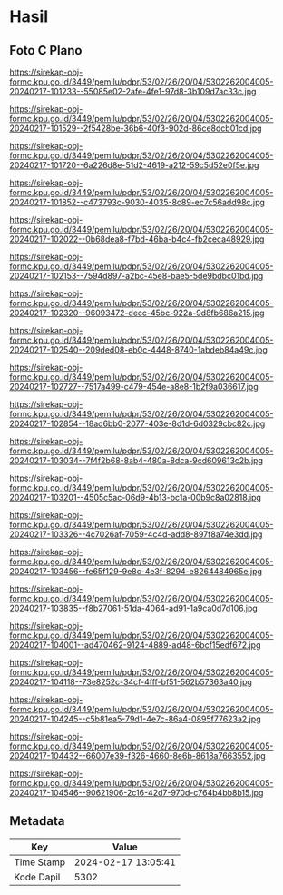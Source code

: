 # Hasil

## Foto C Plano

https://sirekap-obj-formc.kpu.go.id/3449/pemilu/pdpr/53/02/26/20/04/5302262004005-20240217-101233--55085e02-2afe-4fe1-97d8-3b109d7ac33c.jpg

https://sirekap-obj-formc.kpu.go.id/3449/pemilu/pdpr/53/02/26/20/04/5302262004005-20240217-101529--2f5428be-36b6-40f3-902d-86ce8dcb01cd.jpg

https://sirekap-obj-formc.kpu.go.id/3449/pemilu/pdpr/53/02/26/20/04/5302262004005-20240217-101720--6a226d8e-51d2-4619-a212-59c5d52e0f5e.jpg

https://sirekap-obj-formc.kpu.go.id/3449/pemilu/pdpr/53/02/26/20/04/5302262004005-20240217-101852--c473793c-9030-4035-8c89-ec7c56add98c.jpg

https://sirekap-obj-formc.kpu.go.id/3449/pemilu/pdpr/53/02/26/20/04/5302262004005-20240217-102022--0b68dea8-f7bd-46ba-b4c4-fb2ceca48929.jpg

https://sirekap-obj-formc.kpu.go.id/3449/pemilu/pdpr/53/02/26/20/04/5302262004005-20240217-102153--7594d897-a2bc-45e8-bae5-5de9bdbc01bd.jpg

https://sirekap-obj-formc.kpu.go.id/3449/pemilu/pdpr/53/02/26/20/04/5302262004005-20240217-102320--96093472-decc-45bc-922a-9d8fb686a215.jpg

https://sirekap-obj-formc.kpu.go.id/3449/pemilu/pdpr/53/02/26/20/04/5302262004005-20240217-102540--209ded08-eb0c-4448-8740-1abdeb84a49c.jpg

https://sirekap-obj-formc.kpu.go.id/3449/pemilu/pdpr/53/02/26/20/04/5302262004005-20240217-102727--7517a499-c479-454e-a8e8-1b2f9a036617.jpg

https://sirekap-obj-formc.kpu.go.id/3449/pemilu/pdpr/53/02/26/20/04/5302262004005-20240217-102854--18ad6bb0-2077-403e-8d1d-6d0329cbc82c.jpg

https://sirekap-obj-formc.kpu.go.id/3449/pemilu/pdpr/53/02/26/20/04/5302262004005-20240217-103034--7f4f2b68-8ab4-480a-8dca-9cd609613c2b.jpg

https://sirekap-obj-formc.kpu.go.id/3449/pemilu/pdpr/53/02/26/20/04/5302262004005-20240217-103201--4505c5ac-06d9-4b13-bc1a-00b9c8a02818.jpg

https://sirekap-obj-formc.kpu.go.id/3449/pemilu/pdpr/53/02/26/20/04/5302262004005-20240217-103326--4c7026af-7059-4c4d-add8-897f8a74e3dd.jpg

https://sirekap-obj-formc.kpu.go.id/3449/pemilu/pdpr/53/02/26/20/04/5302262004005-20240217-103456--fe65f129-9e8c-4e3f-8294-e8264484965e.jpg

https://sirekap-obj-formc.kpu.go.id/3449/pemilu/pdpr/53/02/26/20/04/5302262004005-20240217-103835--f8b27061-51da-4064-ad91-1a9ca0d7d106.jpg

https://sirekap-obj-formc.kpu.go.id/3449/pemilu/pdpr/53/02/26/20/04/5302262004005-20240217-104001--ad470462-9124-4889-ad48-6bcf15edf672.jpg

https://sirekap-obj-formc.kpu.go.id/3449/pemilu/pdpr/53/02/26/20/04/5302262004005-20240217-104118--73e8252c-34cf-4fff-bf51-562b57363a40.jpg

https://sirekap-obj-formc.kpu.go.id/3449/pemilu/pdpr/53/02/26/20/04/5302262004005-20240217-104245--c5b81ea5-79d1-4e7c-86a4-0895f77623a2.jpg

https://sirekap-obj-formc.kpu.go.id/3449/pemilu/pdpr/53/02/26/20/04/5302262004005-20240217-104432--66007e39-f326-4660-8e6b-8618a7663552.jpg

https://sirekap-obj-formc.kpu.go.id/3449/pemilu/pdpr/53/02/26/20/04/5302262004005-20240217-104546--90621906-2c16-42d7-970d-c764b4bb8b15.jpg


## Metadata

| Key        | Value               |
| ---------- | ------------------- |
| Time Stamp | 2024-02-17 13:05:41 |
| Kode Dapil | 5302                |



